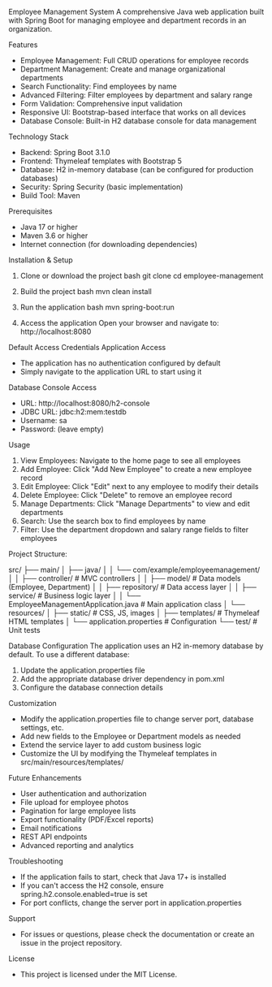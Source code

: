 Employee Management System
A comprehensive Java web application built with Spring Boot for managing employee and department records in an organization.

Features
 * Employee Management: Full CRUD operations for employee records
 * Department Management: Create and manage organizational departments
 * Search Functionality: Find employees by name
 * Advanced Filtering: Filter employees by department and salary range
 * Form Validation: Comprehensive input validation
 * Responsive UI: Bootstrap-based interface that works on all devices
 * Database Console: Built-in H2 database console for data management

Technology Stack
 * Backend: Spring Boot 3.1.0
 * Frontend: Thymeleaf templates with Bootstrap 5
 * Database: H2 in-memory database (can be configured for production databases)
 * Security: Spring Security (basic implementation)
 * Build Tool: Maven
 
Prerequisites
 * Java 17 or higher
 * Maven 3.6 or higher
 * Internet connection (for downloading dependencies)

Installation & Setup
 1. Clone or download the project
      bash
      git clone <repository-url>
      cd employee-management
     
 2. Build the project
      bash
      mvn clean install
   
  3. Run the application
      bash
      mvn spring-boot:run
     
  4. Access the application
      Open your browser and navigate to: http://localhost:8080

Default Access Credentials
  Application Access
  * The application has no authentication configured by default
  * Simply navigate to the application URL to start using it

Database Console Access
   * URL: http://localhost:8080/h2-console
   * JDBC URL: jdbc:h2:mem:testdb
   * Username: sa
   * Password: (leave empty)

Usage
  1. View Employees: Navigate to the home page to see all employees
  2. Add Employee: Click "Add New Employee" to create a new employee record
  3. Edit Employee: Click "Edit" next to any employee to modify their details
  4. Delete Employee: Click "Delete" to remove an employee record
  5. Manage Departments: Click "Manage Departments" to view and edit departments
  6. Search: Use the search box to find employees by name
  7. Filter: Use the department dropdown and salary range fields to filter employees

Project Structure: 

src/
├── main/
│   ├── java/
│   │   └── com/example/employeemanagement/
│   │       ├── controller/     # MVC controllers
│   │       ├── model/          # Data models (Employee, Department)
│   │       ├── repository/     # Data access layer
│   │       ├── service/        # Business logic layer
│   │       └── EmployeeManagementApplication.java # Main application class
│   └── resources/
│       ├── static/             # CSS, JS, images
│       ├── templates/          # Thymeleaf HTML templates
│       └── application.properties # Configuration
└── test/                       # Unit tests

Database Configuration
 The application uses an H2 in-memory database by default. To use a different database:
  1. Update the application.properties file
  2. Add the appropriate database driver dependency in pom.xml
  3. Configure the database connection details

Customization
   * Modify the application.properties file to change server port, database settings, etc.
   * Add new fields to the Employee or Department models as needed
   * Extend the service layer to add custom business logic
   * Customize the UI by modifying the Thymeleaf templates in src/main/resources/templates/

Future Enhancements
   * User authentication and authorization
   * File upload for employee photos
   * Pagination for large employee lists
   * Export functionality (PDF/Excel reports)
   * Email notifications
   * REST API endpoints
   * Advanced reporting and analytics

Troubleshooting
   * If the application fails to start, check that Java 17+ is installed
   * If you can't access the H2 console, ensure spring.h2.console.enabled=true is set
   * For port conflicts, change the server port in application.properties

Support
   * For issues or questions, please check the documentation or create an issue in the project repository.

License
   * This project is licensed under the MIT License.
